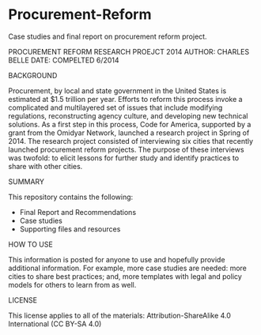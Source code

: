 Procurement-Reform
==================

Case studies and final report on procurement reform project.

PROCUREMENT REFORM RESEARCH PROEJCT 2014
AUTHOR: CHARLES BELLE
DATE: COMPELTED 6/2014

BACKGROUND

Procurement, by local and state government in the United States is estimated at $1.5 trillion per year. Efforts to reform this process invoke a complicated and multilayered set of issues that include modifying regulations, reconstructing agency culture, and developing new technical solutions. As a first step in this process, Code for America, supported by a grant from the Omidyar Network, launched a research project in Spring of 2014. The research project consisted of interviewing six cities that recently launched procurement reform projects. The purpose of these interviews was twofold: to elicit lessons for further study and identify practices to share with other cities. 

SUMMARY

This repository contains the following:
-	Final Report and Recommendations
-	Case studies
-	Supporting files and resources

HOW TO USE

This information is posted for anyone to use and hopefully provide additional information. For example, more case studies are needed: more cities to share best practices; and, more templates with legal and policy models for others to learn from as well. 

LICENSE

This license applies to all of the materials: 
Attribution-ShareAlike 4.0 International (CC BY-SA 4.0)



